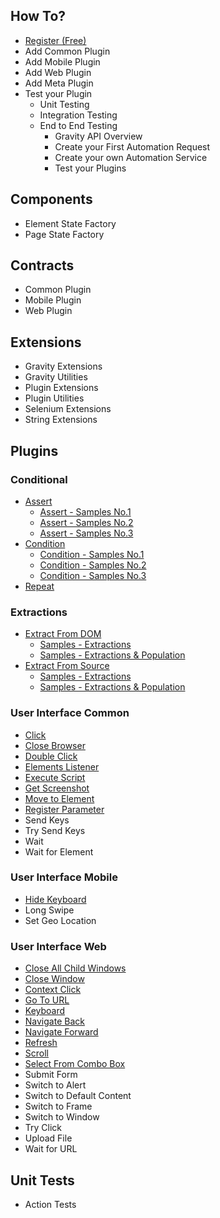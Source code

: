 ## How To?
* [Register (Free)](./register.md 'register')
* Add Common Plugin
* Add Mobile Plugin
* Add Web Plugin
* Add Meta Plugin
* Test your Plugin
    - Unit Testing
    - Integration Testing
    - End to End Testing
        - Gravity API Overview
        - Create your First Automation Request
        - Create your own Automation Service
        - Test your Plugins

## Components
* Element State Factory
* Page State Factory

## Contracts
* Common Plugin
* Mobile Plugin
* Web Plugin

## Extensions
* Gravity Extensions
* Gravity Utilities
* Plugin Extensions
* Plugin Utilities
* Selenium Extensions
* String Extensions

## Plugins
### Conditional
* [Assert](./assert.md, 'assert')
    - [Assert - Samples No.1](./assert_samples_no1.md 'assert_samples_no1')
    - [Assert - Samples No.2](./assert_samples_no2.md 'assert_samples_no2')
    - [Assert - Samples No.3](./assert_samples_no3.md 'assert_samples_no3')
* [Condition](./condition.md 'condition')
    - [Condition - Samples No.1](./condition_samples_no1.md 'condition_samples_no1')
    - [Condition - Samples No.2](./condition_samples_no2.md 'condition_samples_no2')
    - [Condition - Samples No.3](./condition_samples_no3.md 'condition_samples_no3')
* [Repeat](./repeat.md 'repeat')

### Extractions
* [Extract From DOM](./extract_from_dom.md 'extract_from_dom')
    - [Samples - Extractions](./extract_from_dom_samples_extractions.md 'extract_from_dom_samples_extractions')
    - [Samples - Extractions & Population](./extract_from_dom_samples_population.md 'extract_from_dom_samples_population')
* [Extract From Source](./extract_from_source.md 'extract_from_source')
    - [Samples - Extractions](./extract_from_source_samples_extractions.md 'extract_from_source_samples_extractions')
    - [Samples - Extractions & Population](./extract_from_source_samples_population.md 'extract_from_source_samples_population')

### User Interface Common
* [Click](./click.md 'click')
* [Close Browser](./close_browser.md 'close_browser')
* [Double Click](./double_click.md 'double_click')
* [Elements Listener](./elements_listener.md 'elements_listener')
* [Execute Script](./execute_script.md 'execute_script')
* [Get Screenshot](./get_screenshot.md 'get_screenshot')
* [Move to Element](./move_to_element.md 'move_to_element')
* [Register Parameter](./register_parameter.md 'register_parameter')
* Send Keys
* Try Send Keys
* Wait
* Wait for Element

### User Interface Mobile
* [Hide Keyboard](./hide_keyboard.md 'hide_keyboard')
* Long Swipe
* Set Geo Location

### User Interface Web
* [Close All Child Windows](./close_all_child_windows.md 'close_all_child_windows')
* [Close Window](./close_window.md 'close_window')
* [Context Click](./context_click.md 'context_click')
* [Go To URL](./go_to_url.md 'go_to_url')
* [Keyboard](./keyboard.md 'keyboard')
* [Navigate Back](./navigate_back.md 'navigate_back')
* [Navigate Forward](./navigate_forward.md 'navigate_forward')
* [Refresh](./refresh.md 'refresh')
* [Scroll](./scroll.md 'scroll')
* [Select From Combo Box](./select_from_combo_box.md 'select_from_combo_box')
* Submit Form
* Switch to Alert
* Switch to Default Content
* Switch to Frame
* Switch to Window
* Try Click
* Upload File
* Wait for URL

## Unit Tests
* Action Tests